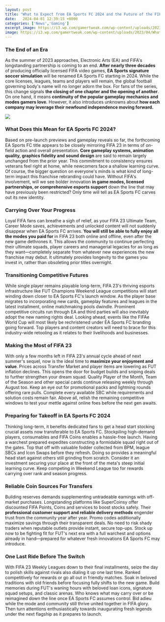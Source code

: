 ```yaml
---
layout: post
title: "What to Expect from EA Sports FC 2024 and the Future of the FIFA Franchise"
date:   2024-04-01 12:39:15 +0000
categories: ['News','Gaming']
excerpt_image: https://i3.wp.com/gamertweak.com/wp-content/uploads/2023/04/Whats-the-Future-of-FIFA-24-EA-Sports-FC.jpg?resize=1024,1024
image: https://i3.wp.com/gamertweak.com/wp-content/uploads/2023/04/Whats-the-Future-of-FIFA-24-EA-Sports-FC.jpg?resize=1024,1024
---
```


### The End of an Era
As the summer of 2023 approaches, Electronic Arts (EA) and FIFA's longstanding partnership is coming to an end. **After nearly three decades** of producing officially licensed FIFA video games, **EA Sports signature soccer simulation** will be renamed EA Sports FC starting in 2024. While the core licenses, leagues, teams and players will remain, the global football governing body's name will no longer adorn the box.
For fans of the series, this change signals **the closing of one chapter and the opening of another**. On one hand, it means **continuity of the popular gameplay mechanics and modes gamers love.** However, it also introduces unknowns about **how each company may leverage their newfound independence moving forward.** 

![](https://i3.wp.com/gamertweak.com/wp-content/uploads/2023/04/Whats-the-Future-of-FIFA-24-EA-Sports-FC.jpg?resize=1024,1024)
### What Does this Mean for EA Sports FC 2024?
Based on pre-launch previews and gameplay reveals so far, the forthcoming EA Sports FC title appears to be closely mirroring FIFA 23 in terms of on-field action and overall presentation. **Core gameplay systems, animation quality, graphics fidelity and sound design** are said to remain largely unchanged from the prior year. This commitment to consistency ensures veterans feel right at home, while newcomers face a shallow learning curve.
Of course, the bigger question on everyone's minds is what kind of long-term impact this franchise rebranding could have. Without FIFA's involvement, will we see bolder innovation **in game modes, licensed partnerships, or comprehensive esports support** down the line that may have previously been restricted? Only time will tell as EA Sports FC carves out its new identity.
### Carrying Over Your Progress
Loyal FIFA fans can breathe a sigh of relief, as your FIFA 23 Ultimate Team, Career Mode saves, achievements and unlocked content will not suddenly disappear when EA Sports FC arrives. **You will still be able to fully enjoy all the modes you paid for** in FIFA 23 both online and offline, even after the new game dethrones it. 
This allows the community to continue perfecting their ultimate squads, player careers and managerial legacies for as long as they want—completely separate from whatever new experiences the new franchise may debut. It ultimately provides longevity to the games you invest in, rather than obsoleting prior titles overnight.
### Transitioning Competitive Futures
While single player remains playable long-term, FIFA 23's thriving esports infrastructure like FUT Champions Weekend League competitions will start winding down closer to EA Sports FC's launch window. As the player base migrates to incorporating new cards, gameplay features and leagues in the latest installment, online matchmaking pools dwindle.
Prominent competitive circuits run through EA and third parties will also inevitably adopt the new naming rights deal. Looking ahead, events like the FIFAe World Cup will most likely be rechristened under EA Sports FC branding going forward. Top players and content creators will need to brace for this industry-wide retooling as it relates to their livelihoods and businesses.
### Making the Most of FIFA 23 
With only a few months left in FIFA 23's annual cycle ahead of next summer's sequel, now is the ideal time to **maximize your enjoyment and value**. Prices across Transfer Market and player items are lowering as FUT inflation declines. This opens the door for budget builds and sniping deals to further strengthen your dream squad.
Quality Player of the Month, Team of the Season and other special cards continue releasing weekly through August too. Keep an eye out for promotional packs and lightning rounds offering rare pulls. Complete every available SBC while requirements and solution costs remain fair. Above all, relish the remaining competitive windows to test your mettle against online foes before the next gen awaits.
### Preparing for Takeoff in EA Sports FC 2024
Thinking long-term, it benefits dedicated fans to get a head start stocking crucial assets now transferable to EA Sports FC. Stockpiling high-demand players, consumables and FIFA Coins enables a hassle-free launch. Having a warchest prepared expedites constructing a formidable squad right out of the gates. 
Top that off with valuable fodder collected from BPM, league SBCs and Icon Swaps before they refresh. Doing so provides a meaningful head start against others still grinding from scratch. Consider it an investment securing your place at the front of the meta's steep initial learning curve. Keep competing in Weekend League too for rewards carrying over rank and season progress.
### Reliable Coin Sources For Transfers
Building reserves demands supplementing untradeable earnings with off-market purchases. Longstanding platforms like SuperCoinsy offer discounted FIFA Points, Coins and services to boost stocks safely. Their **professional customer support and reliable delivery methods** engender trust from the community year after year. 
Promo codes additionally maximize savings through their transparent deals. No need to risk shady traders when reputable outlets provide instant, secure top-ups. Stock up now to be fighting fit for FUT's next era with a full warchest and options already in hand—prepared for whatever fresh innovations EA Sports FC may introduce.
### One Last Ride Before The Switch
With FIFA 23 Weekly Leagues down to their final installments, seize the day to polish skills against rivals also dialing it up one last time. Ranked competitively for rewards or go all out in friendly matches. Soak in beloved traditions with old friends before focusing fully shifts to the new game.
Build memories during FUT's waning hours with beloved loan icons, signature squad setups, and classic arenas. Who knows what may carry over or be reimagined down the line once EA Sports FC assumes control. Bid adieu while the mode and community still thrive united together in FIFA glory. Then turn attentions enthusiastically towards inaugurating fresh legends under the next flagship as it prepares to launch.
